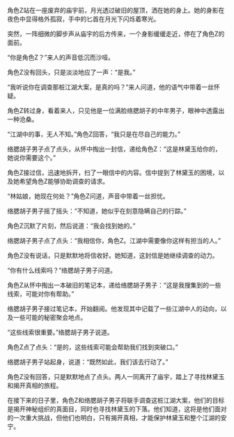 角色Z站在一座废弃的庙宇前，月光透过破旧的屋顶，洒在她的身上。她的身影在夜色中显得格外孤寂，手中的匕首在月光下闪烁着寒光。

突然，一阵细微的脚步声从庙宇的后方传来，一个身影缓缓走近，停在了角色Z的面前。

“你是角色Z？”来人的声音低沉而沙哑。

角色Z没有回头，只是淡淡地应了一声：“是我。”

“我听说你在调查那桩江湖大案，是真的吗？”来人问道，他的语气中带着一丝怀疑。

角色Z转过身，看着来人，只见他是一位满脸络腮胡子的中年男子，眼神中透露出一种沧桑。

“江湖中的事，无人不知。”角色Z回答，“我只是在尽自己的能力。”

络腮胡子男子点了点头，从怀中掏出一封信，递给角色Z：“这是林黛玉给你的，她说你需要这个。”

角色Z接过信，迅速地拆开，扫了一眼信中的内容。信中提到了林黛玉的困境，以及她希望角色Z能够协助调查的请求。

“林姑娘，她现在何处？”角色Z问道，声音中带着一丝担忧。

络腮胡子男子摇了摇头：“不知道，她似乎在刻意隐瞒自己的行踪。”

角色Z沉默了片刻，然后说道：“我会找到她的。”

络腮胡子男子点了点头：“我相信你，角色Z。江湖中需要像你这样有担当的人。”

角色Z没有说话，只是默默地将信收好。她知道，这封信是她继续调查的动力。

“你有什么线索吗？”络腮胡子男子问道。

角色Z从怀中掏出一本破旧的笔记本，递给络腮胡子男子：“这是我搜集到的一些线索，可能对你有帮助。”

络腮胡子男子接过笔记本，开始翻阅。他发现其中记载了一些江湖中人的动向，以及一些可能的秘密聚会地点。

“这些线索很重要。”络腮胡子男子说道。

角色Z点了点头：“是的，这些线索可能会帮助我们找到突破口。”

络腮胡子男子站起身，说道：“既然如此，我们该去行动了。”

角色Z没有回答，只是默默地点了点头。两人一同离开了庙宇，踏上了寻找林黛玉和揭开真相的旅程。

在接下来的日子里，角色Z和络腮胡子男子将联手调查这桩江湖大案，他们的目标是揭开神秘组织的真面目，同时也寻找林黛玉的下落。他们知道，这将是他们面对的一次重大挑战，但他们也明白，只有揭开真相，才能保护林黛玉和整个江湖的安宁。